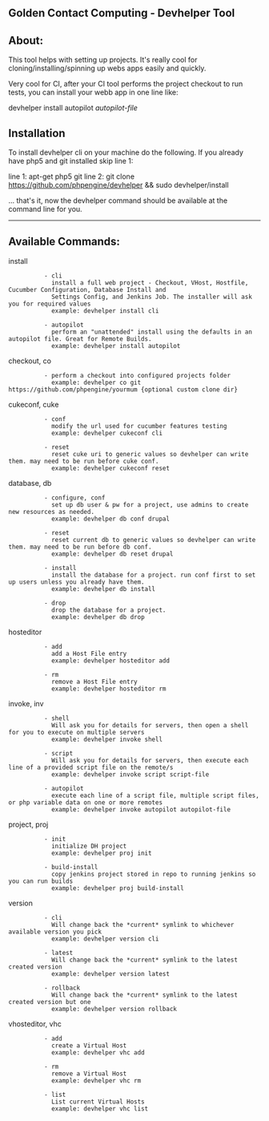 Golden Contact Computing - Devhelper Tool
-------------------

About:
-----------------
This tool helps with setting up projects. It's really cool for cloning/installing/spinning up webs apps easily and
quickly.

Very cool for CI, after your CI tool performs the project checkout to run tests, you can install your webb app in one
line like:

devhelper install autopilot *autopilot-file*


Installation
-----------------

To install devhelper cli on your machine do the following. If you already have php5 and git installed skip line 1:

line 1: apt-get php5 git
line 2: git clone https://github.com/phpengine/devhelper && sudo devhelper/install

... that's it, now the devhelper command should be available at the command line for you.

-------------------------------------------------------------

Available Commands:
---------------------------------------

install

              - cli
                install a full web project - Checkout, VHost, Hostfile, Cucumber Configuration, Database Install and
                Settings Config, and Jenkins Job. The installer will ask you for required values
                example: devhelper install cli

              - autopilot
                perform an "unattended" install using the defaults in an autopilot file. Great for Remote Builds.
                example: devhelper install autopilot

checkout, co

              - perform a checkout into configured projects folder
                example: devhelper co git https://github.com/phpengine/yourmum {optional custom clone dir}

cukeconf, cuke

              - conf
                modify the url used for cucumber features testing
                example: devhelper cukeconf cli

              - reset
                reset cuke uri to generic values so devhelper can write them. may need to be run before cuke conf.
                example: devhelper cukeconf reset

database, db

              - configure, conf
                set up db user & pw for a project, use admins to create new resources as needed.
                example: devhelper db conf drupal

              - reset
                reset current db to generic values so devhelper can write them. may need to be run before db conf.
                example: devhelper db reset drupal

              - install
                install the database for a project. run conf first to set up users unless you already have them.
                example: devhelper db install

              - drop
                drop the database for a project.
                example: devhelper db drop

hosteditor

              - add
                add a Host File entry
                example: devhelper hosteditor add

              - rm
                remove a Host File entry
                example: devhelper hosteditor rm

invoke, inv   

              - shell
                Will ask you for details for servers, then open a shell for you to execute on multiple servers
                example: devhelper invoke shell

              - script
                Will ask you for details for servers, then execute each line of a provided script file on the remote/s
                example: devhelper invoke script script-file

              - autopilot
                execute each line of a script file, multiple script files, or php variable data on one or more remotes
                example: devhelper invoke autopilot autopilot-file

project, proj

              - init
                initialize DH project
                example: devhelper proj init

              - build-install
                copy jenkins project stored in repo to running jenkins so you can run builds
                example: devhelper proj build-install

version

              - cli
                Will change back the *current* symlink to whichever available version you pick
                example: devhelper version cli

              - latest
                Will change back the *current* symlink to the latest created version
                example: devhelper version latest

              - rollback
                Will change back the *current* symlink to the latest created version but one
                example: devhelper version rollback


vhosteditor, vhc

              - add
                create a Virtual Host
                example: devhelper vhc add

              - rm
                remove a Virtual Host
                example: devhelper vhc rm

              - list
                List current Virtual Hosts
                example: devhelper vhc list